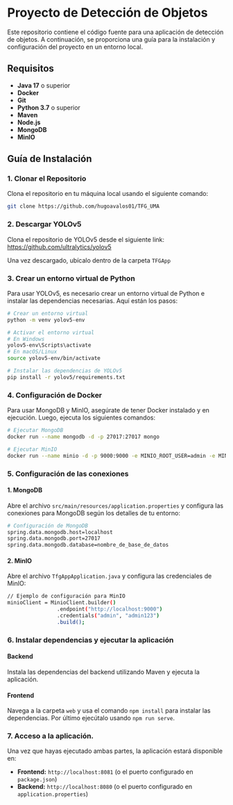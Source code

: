 # Proyecto de Detección de Objetos

Este repositorio contiene el código fuente para una aplicación de detección de objetos. A continuación, se proporciona una guía para la instalación y configuración del proyecto en un entorno local.

## Requisitos

- **Java 17** o superior
- **Docker**
- **Git**
- **Python 3.7** o superior
- **Maven** 
- **Node.js** 
- **MongoDB** 
- **MinIO**

## Guía de Instalación

### 1. Clonar el Repositorio

Clona el repositorio en tu máquina local usando el siguiente comando:

```bash
git clone https://github.com/hugoavalos01/TFG_UMA
```

### 2. Descargar YOLOv5
Clona el repositorio de YOLOv5 desde el siguiente link: https://github.com/ultralytics/yolov5

Una vez descargado, ubícalo dentro de la carpeta `TFGApp`

### 3. Crear un entorno virtual de Python
Para usar YOLOv5, es necesario crear un entorno virtual de Python e instalar las dependencias necesarias. Aquí están los pasos:
```bash
# Crear un entorno virtual
python -m venv yolov5-env

# Activar el entorno virtual
# En Windows
yolov5-env\Scripts\activate
# En macOS/Linux
source yolov5-env/bin/activate

# Instalar las dependencias de YOLOv5
pip install -r yolov5/requirements.txt
```

### 4. Configuración de Docker
Para usar MongoDB y MinIO, asegúrate de tener Docker instalado y en ejecución. Luego, ejecuta los siguientes comandos:
```bash
# Ejecutar MongoDB
docker run --name mongodb -d -p 27017:27017 mongo

# Ejecutar MinIO
docker run --name minio -d -p 9000:9000 -e MINIO_ROOT_USER=admin -e MINIO_ROOT_PASSWORD=admin123 minio/minio server /data
```

### 5. Configuración de las conexiones
#### 1. MongoDB
Abre el archivo `src/main/resources/application.properties` y configura las conexiones para MongoDB según los detalles de tu entorno:
```bash
# Configuración de MongoDB
spring.data.mongodb.host=localhost
spring.data.mongodb.port=27017
spring.data.mongodb.database=nombre_de_base_de_datos
```
#### 2. MinIO

Abre el archivo `TfgAppApplication.java` y configura las credenciales de MinIO:
```bash
// Ejemplo de configuración para MinIO
minioClient = MinioClient.builder()
                .endpoint("http://localhost:9000")
                .credentials("admin", "admin123")
                .build();
```


### 6. Instalar dependencias y ejecutar la aplicación
#### Backend
Instala las dependencias del backend utilizando Maven y ejecuta la aplicación.

#### Frontend
Navega a la carpeta `web` y usa el comando `npm install` para instalar las dependencias. Por último ejecútalo usando `npm run serve`.

### 7. Acceso a la aplicación.
Una vez que hayas ejecutado ambas partes, la aplicación estará disponible en:
- **Frontend:** `http://localhost:8081` (o el puerto configurado en `package.json`)
- **Backend:** `http://localhost:8080` (o el puerto configurado en `application.properties`)




